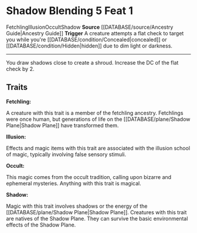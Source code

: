 ﻿---
actions: '[reaction]'
feat: Shadow Blending
id: '2502'
level: '1'
name: Shadow Blending
rarity: Common
school: Illusion
source: '[[DATABASE/source/Ancestry Guide|Ancestry Guide]]'
trait:
- '[[DATABASE/trait/Fetchling|Fetchling]]'
- '[[DATABASE/trait/Illusion|Illusion]]'
- '[[DATABASE/trait/Occult|Occult]]'
- '[[DATABASE/trait/Shadow|Shadow]]'
trigger: A creature attempts a flat check to target you while you're [[DATABASE/condition/Concealed|concealed]]
  or [[DATABASE/condition/Hidden|hidden]] due to dim lightor darkness.
type: Feat

---
# Shadow Blending <span class="action-icon">5</span> <span class="item-type">Feat 1</span>

<span class="item-trait">Fetchling</span><span class="item-trait">Illusion</span><span class="item-trait">Occult</span><span class="item-trait">Shadow</span>
**Source** [[DATABASE/source/Ancestry Guide|Ancestry Guide]] 
**Trigger** A creature attempts a flat check to target you while you're [[DATABASE/condition/Concealed|concealed]] or [[DATABASE/condition/Hidden|hidden]] due to dim light or darkness.

---
You draw shadows close to create a shroud. Increase the DC of the flat check by 2.

## Traits

**Fetchling:**

A creature with this trait is a member of the fetchling ancestry. Fetchlings were once human, but generations of life on the [[DATABASE/plane/Shadow Plane|Shadow Plane]] have transformed them.

**Illusion:**

Effects and magic items with this trait are associated with the illusion school of magic, typically involving false sensory stimuli.

**Occult:**

This magic comes from the occult tradition, calling upon bizarre and ephemeral mysteries. Anything with this trait is magical.

**Shadow:**

Magic with this trait involves shadows or the energy of the [[DATABASE/plane/Shadow Plane|Shadow Plane]]. Creatures with this trait are natives of the Shadow Plane. They can survive the basic environmental effects of the Shadow Plane.